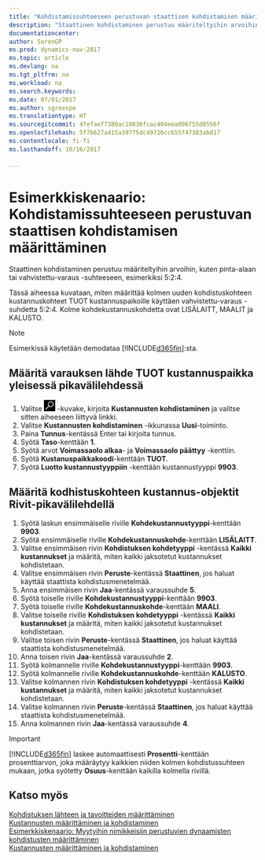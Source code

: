 ```yaml
---
title: "Kohdistamissuhteeseen perustuvan staattisen kohdistamisen määrittäminen"
description: "Staattinen kohdistaminen perustuu määriteltyihin arvoihin, kuten pinta-alaan tai vahvistettu-varaus -suhteeseen, esimerkiksi 5:2:4."
documentationcenter: 
author: SorenGP
ms.prod: dynamics-nav-2017
ms.topic: article
ms.devlang: na
ms.tgt_pltfrm: na
ms.workload: na
ms.search.keywords: 
ms.date: 07/01/2017
ms.author: sgroespe
ms.translationtype: HT
ms.sourcegitcommit: 4fefaef7380ac10836fcac404eea006f55d8556f
ms.openlocfilehash: 5f7b627a415a39775dc49726cc655f47383abd17
ms.contentlocale: fi-fi
ms.lasthandoff: 10/16/2017

---
```

# <a name="scenario-example-defining-static-allocations-based-on-allocation-ratio"></a>Esimerkkiskenaario: Kohdistamissuhteeseen perustuvan staattisen kohdistamisen määrittäminen
Staattinen kohdistaminen perustuu määriteltyihin arvoihin, kuten pinta-alaan tai vahvistettu-varaus -suhteeseen, esimerkiksi 5:2:4.  

Tässä aiheessa kuvataan, miten määrittää kolmen uuden kohdistuskohteen kustannuskohteet TUOT kustannuspaikoille käyttäen vahvistettu-varaus -suhdetta 5:2:4. Kolme kohdekustannuskohdetta ovat LISÄLAITT, MAALIT ja KALUSTO.  

> [!NOTE]  
>  Esimerkissä käytetään demodataa [!INCLUDE[d365fin](includes/d365fin_md.md)]:sta.  

## <a name="to-define-the-allocation-source-prod-cost-center-on-the-general-fasttab"></a>Määritä varauksen lähde TUOT kustannuspaikka yleisessä pikavälilehdessä  

1.  Valitse ![Etsi sivu tai raportti](media/ui-search/search_small.png "Etsi sivu tai raportti -kuvake") -kuvake, kirjoita **Kustannusten kohdistaminen** ja valitse sitten aiheeseen liittyvä linkki.  
2.  Valitse **Kustannusten kohdistaminen** -ikkunassa **Uusi**-toiminto.  
3.  Paina **Tunnus**-kentässä Enter tai kirjoita tunnus.  
4.  Syötä **Taso**-kenttään **1**.  
5.  Syötä arvot **Voimassaolo alkaa**- ja **Voimassaolo päättyy** -kenttiin.  
6.  Syötä **Kustanuspaikkakoodi**-kenttään **TUOT**.  
7.  Syötä **Luotto kustannustyyppiin** -kenttään kustannustyyppi **9903**.  

## <a name="to-define-the-allocation-target-cost-objects-on-the-lines-fasttab"></a>Määritä kodhistuskohteen kustannus-objektit Rivit-pikavälilehdellä  

1.  Syötä laskun ensimmäiselle riville **Kohdekustannustyyppi**-kenttään **9903**.  
2.  Syötä ensimmäiselle riville **Kohdekustannuskohde**-kenttään **LISÄLAITT**.  
3.  Valitse ensimmäisen rivin **Kohdistuksen kohdetyyppi** -kentässä **Kaikki kustannukset** ja määritä, miten kaikki jaksotetut kustannukset kohdistetaan.  
4.  Valitse ensimmäisen rivin **Peruste**-kentässä **Staattinen**, jos haluat käyttää staattista kohdistusmenetelmää.  
5.  Anna ensimmäisen rivin **Jaa**-kentässä varaussuhde **5**.  
6.  Syötä toiselle riville **Kohdekustannustyyppi**-kenttään **9903**.  
7.  Syötä toiselle riville **Kohdekustannuskohde**-kenttään **MAALI**.  
8.  Valitse toiselle riville **Kohdistuksen kohdetyyppi** -kentässä **Kaikki kustannukset** ja määritä, miten kaikki jaksotetut kustannukset kohdistetaan.  
9. Valitse toisen rivin **Peruste**-kentässä **Staattinen**, jos haluat käyttää staattista kohdistusmenetelmää.  
10. Anna toisen rivin **Jaa**-kentässä varaussuhde **2**.  
11. Syötä kolmannelle riville **Kohdekustannustyyppi**-kenttään **9903**.  
12. Syötä kolmannelle riville **Kohdekustannuskohde**-kenttään **KALUSTO**.  
13. Valitse kolmannen rivin **Kohdistuksen kohdetyyppi** -kentässä **Kaikki kustannukset** ja määritä, miten kaikki jaksotetut kustannukset kohdistetaan.  
14. Valitse kolmannen rivin **Peruste**-kentässä **Staattinen**, jos haluat käyttää staattista kohdistusmenetelmää.  
15. Anna kolmannen rivin **Jaa**-kentässä varaussuhde **4**.  

> [!IMPORTANT]  
>  [!INCLUDE[d365fin](includes/d365fin_md.md)] laskee automaattisesti **Prosentti**-kenttään prosenttiarvon, joka määräytyy kaikkien niiden kolmen kohdistussuhteen mukaan, jotka syötetty **Osuus**-kenttään kaikilla kolmella rivillä.  

## <a name="see-also"></a>Katso myös  
[Kohdistuksen lähteen ja tavoitteiden määrittäminen](finance-how-to-set-up-allocation-source-and-targets.md)   
[Kustannusten määrittäminen ja kohdistaminen](finance-define-and-allocate-costs.md)   
[Esimerkkiskenaario: Myytyihin nimikkeisiin perustuvien dynaamisten kohdistusten määrittäminen](finance-scenario-example-defining-dynamic-allocations-based-on-items-sold.md)   
[Kustannusten määrittäminen ja kohdistaminen](finance-define-and-allocate-costs.md)

